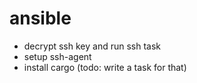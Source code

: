 # ansible
- decrypt ssh key and run ssh task
- setup ssh-agent
- install cargo (todo: write a task for that)
